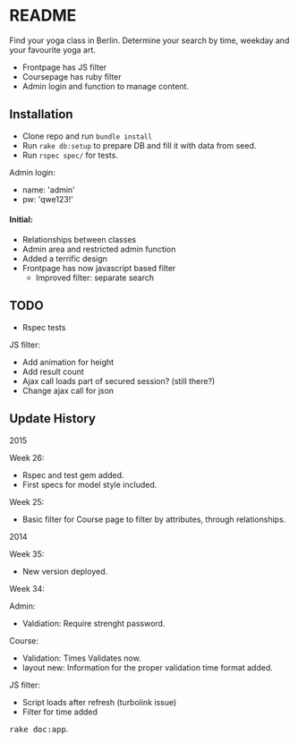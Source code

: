 # README

Find your yoga class in Berlin. Determine your search by time, weekday and your favourite yoga art.

- Frontpage has JS filter
- Coursepage has ruby filter
- Admin login and function to manage content.

## Installation
- Clone repo and run `bundle install`
- Run `rake db:setup` to prepare DB and fill it with data from seed.
- Run `rspec spec/` for tests.

Admin login:
- name:		'admin'
- pw: 		'qwe123!'

#### Initial:
- Relationships between classes
- Admin area and restricted admin function
- Added a terrific design
- Frontpage has now javascript based filter
  - Improved filter: separate search

## TODO
- Rspec tests

JS filter:
 - Add animation for height
 - Add result count
 - Ajax call loads part of secured session? (still there?)
 - Change ajax call for json

## Update History

2015

Week 26:
  - Rspec and test gem added.
  - First specs for model style included.

Week 25:
  - Basic filter for Course page to filter by attributes, through relationships.

2014

Week 35:
- New version deployed.

Week 34:

Admin:
- Valdiation: Require strenght password.

Course:
- Validation: Times Validates now.
- layout new: Information for the proper validation time format added.

JS filter:
 - Script loads after refresh (turbolink issue)
 - Filter for time added

<tt>rake doc:app</tt>.
